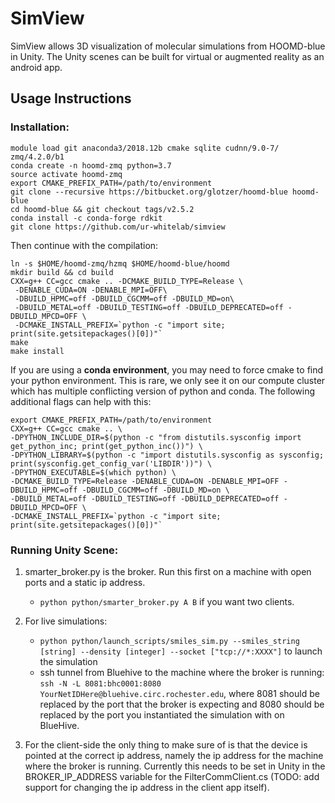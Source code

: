 # SimView 

SimView allows 3D visualization of molecular simulations from HOOMD-blue in Unity. The Unity scenes can be built for virtual or augmented reality as an android app.

## Usage Instructions ##

### Installation: ###
``` 
module load git anaconda3/2018.12b cmake sqlite cudnn/9.0-7/ zmq/4.2.0/b1
conda create -n hoomd-zmq python=3.7
source activate hoomd-zmq
export CMAKE_PREFIX_PATH=/path/to/environment
git clone --recursive https://bitbucket.org/glotzer/hoomd-blue hoomd-blue
cd hoomd-blue && git checkout tags/v2.5.2
conda install -c conda-forge rdkit
git clone https://github.com/ur-whitelab/simview
```
Then continue with the compilation:
```
ln -s $HOME/hoomd-zmq/hzmq $HOME/hoomd-blue/hoomd
mkdir build && cd build
CXX=g++ CC=gcc cmake .. -DCMAKE_BUILD_TYPE=Release \
 -DENABLE_CUDA=ON -DENABLE_MPI=OFF\
 -DBUILD_HPMC=off -DBUILD_CGCMM=off -DBUILD_MD=on\
 -DBUILD_METAL=off -DBUILD_TESTING=off -DBUILD_DEPRECATED=off -DBUILD_MPCD=OFF \
 -DCMAKE_INSTALL_PREFIX=`python -c "import site; print(site.getsitepackages()[0])"`
make
make install
```
If you are using a **conda environment**, you may need to force cmake to find your python environment. This is rare, we only see it on our compute cluster which has multiple conflicting version of python and conda. The following additional flags can help with this:
```
export CMAKE_PREFIX_PATH=/path/to/environment
CXX=g++ CC=gcc cmake .. \
-DPYTHON_INCLUDE_DIR=$(python -c "from distutils.sysconfig import get_python_inc; print(get_python_inc())") \
-DPYTHON_LIBRARY=$(python -c "import distutils.sysconfig as sysconfig; print(sysconfig.get_config_var('LIBDIR'))") \
-DPYTHON_EXECUTABLE=$(which python) \
-DCMAKE_BUILD_TYPE=Release -DENABLE_CUDA=ON -DENABLE_MPI=OFF -DBUILD_HPMC=off -DBUILD_CGCMM=off -DBUILD_MD=on \
-DBUILD_METAL=off -DBUILD_TESTING=off -DBUILD_DEPRECATED=off -DBUILD_MPCD=OFF \
-DCMAKE_INSTALL_PREFIX=`python -c "import site; print(site.getsitepackages()[0])"`
```

### Running Unity Scene: ###

1. smarter_broker.py is the broker. Run this first on a machine with open ports and a static ip address.
	* `python python/smarter_broker.py A B` if you want two clients.
2. For live simulations:
	* `python python/launch_scripts/smiles_sim.py --smiles_string [string] --density [integer] --socket ["tcp://*:XXXX"]` to launch the simulation
	* ssh tunnel from Bluehive to the machine where the broker is running: `ssh -N -L 8081:bhc0001:8080 YourNetIDHere@bluehive.circ.rochester.edu`, where 8081 should be replaced by the port that the broker is expecting and 8080 should be replaced by the port you instantiated the simulation with on BlueHive.

3. For the client-side the only thing to make sure of is that the device is pointed at the correct ip address, namely the ip address for the machine where the broker is running. Currently this needs to be set in Unity in the BROKER_IP_ADDRESS variable for the FilterCommClient.cs (TODO: add support for changing the ip address in the client app itself).

